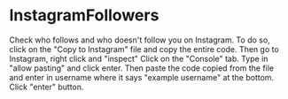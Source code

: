 # InstagramFollowers
Check who follows and who doesn't follow you on Instagram.
To do so, click on the "Copy to Instagram" file and copy the entire code.
Then go to Instagram, right click and "inspect"
Click on the "Console" tab.
Type in "allow pasting" and click enter.
Then paste the code copied from the file and enter in username where it says "example username" at the bottom.
Click "enter" button.
